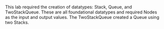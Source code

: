 This lab required the creation of datatypes: Stack, Queue, and TwoStackQueue.
These are all foundational datatypes and required Nodes as the input and output values.
The TwoStackQueue created a Queue using two Stacks.
